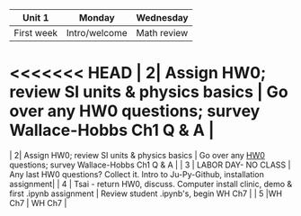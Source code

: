 | Unit 1 | Monday  | Wednesday  |
|---|------------- | ------------- |
| First week| Intro/welcome | Math review  |
<<<<<<< HEAD
| 2| Assign HW0; review SI units & physics basics | Go over any HW0 questions; survey Wallace-Hobbs Ch1 Q & A |
=======
| 2| Assign HW0; review SI units & physics basics | Go over any [HW0](https://github.com/ATMOcanes/ATM651_IntroAtmDynamics/tree/master/Unit1-Terminology_and_Tools) questions; survey Wallace-Hobbs Ch1 Q & A |
| 3 | LABOR DAY- NO CLASS | Any last HW0 questions? Collect it. Intro to Ju-Py-Github, installation assignment|
| 4 | Tsai - return HW0, discuss. Computer install clinic, demo & first .ipynb assignment | Review student .ipynb's, begin WH Ch7  |
| 5 |WH Ch7 | WH Ch7  |

